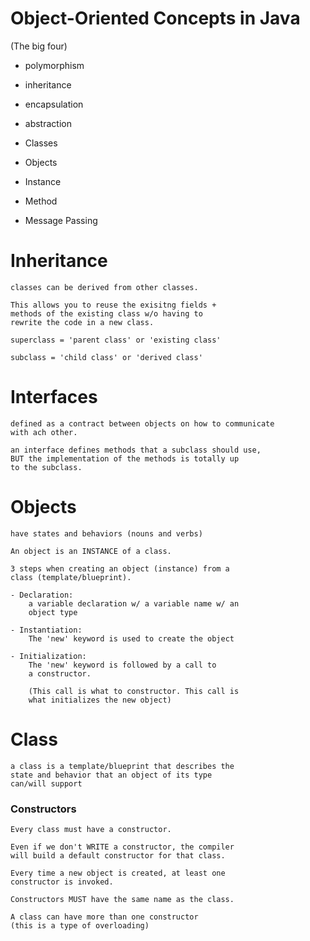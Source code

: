 # Object-Oriented Concepts in Java

(The big four)
- polymorphism
- inheritance
- encapsulation
- abstraction

- Classes
- Objects
- Instance
- Method
- Message Passing

# Inheritance

    classes can be derived from other classes. 
    
    This allows you to reuse the exisitng fields + 
    methods of the existing class w/o having to 
    rewrite the code in a new class. 
    
    superclass = 'parent class' or 'existing class'

    subclass = 'child class' or 'derived class'


# Interfaces

    defined as a contract between objects on how to communicate
    with ach other. 
    
    an interface defines methods that a subclass should use, 
    BUT the implementation of the methods is totally up 
    to the subclass. 
    
# Objects

    have states and behaviors (nouns and verbs)
    
    An object is an INSTANCE of a class. 
    
    3 steps when creating an object (instance) from a 
    class (template/blueprint). 
    
    - Declaration:
        a variable declaration w/ a variable name w/ an 
        object type
        
    - Instantiation:
        The 'new' keyword is used to create the object
        
    - Initialization:
        The 'new' keyword is followed by a call to 
        a constructor.
        
        (This call is what to constructor. This call is 
        what initializes the new object)
    

# Class

    a class is a template/blueprint that describes the
    state and behavior that an object of its type
    can/will support
    
### Constructors

    Every class must have a constructor. 
    
    Even if we don't WRITE a constructor, the compiler
    will build a default constructor for that class. 
    
    Every time a new object is created, at least one
    constructor is invoked. 
    
    Constructors MUST have the same name as the class. 
    
    A class can have more than one constructor
    (this is a type of overloading)